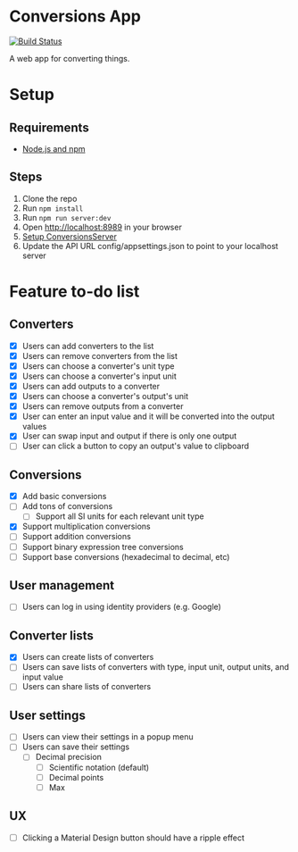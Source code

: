 # Conversions App

[![Build Status](https://dev.azure.com/chimerical/Conversions/_apis/build/status/conversions-app)](https://dev.azure.com/chimerical/Conversions/_build/latest?definitionId=3)

A web app for converting things.

# Setup

## Requirements

- [Node.js and npm](https://nodejs.org/en/)

## Steps

1. Clone the repo
2. Run `npm install`
3. Run `npm run server:dev`
4. Open [http://localhost:8989](http://localhost:8989) in your browser
5. [Setup ConversionsServer](https://github.com/blake-mealey/ConversionsServer#setup)
6. Update the API URL config/appsettings.json to point to your localhost server

# Feature to-do list

## Converters

- [x] Users can add converters to the list
- [x] Users can remove converters from the list
- [x] Users can choose a converter's unit type
- [x] Users can choose a converter's input unit
- [x] Users can add outputs to a converter
- [x] Users can choose a converter's output's unit
- [x] Users can remove outputs from a converter
- [x] User can enter an input value and it will be converted into the output values
- [x] User can swap input and output if there is only one output
- [ ] User can click a button to copy an output's value to clipboard

## Conversions

- [x] Add basic conversions
- [ ] Add tons of conversions
  - [ ] Support all SI units for each relevant unit type
- [x] Support multiplication conversions
- [ ] Support addition conversions
- [ ] Support binary expression tree conversions
- [ ] Support base conversions (hexadecimal to decimal, etc)

## User management

- [ ] Users can log in using identity providers (e.g. Google)

## Converter lists

- [x] Users can create lists of converters
- [ ] Users can save lists of converters with type, input unit, output units, and input value
- [ ] Users can share lists of converters

## User settings

- [ ] Users can view their settings in a popup menu
- [ ] Users can save their settings
  - [ ] Decimal precision
    - [ ] Scientific notation (default)
    - [ ] Decimal points
    - [ ] Max

## UX

- [ ] Clicking a Material Design button should have a ripple effect
